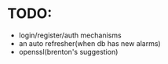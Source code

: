 # TODO:
- login/register/auth mechanisms
- an auto refresher(when db has new alarms)
- openssl(brenton's suggestion)